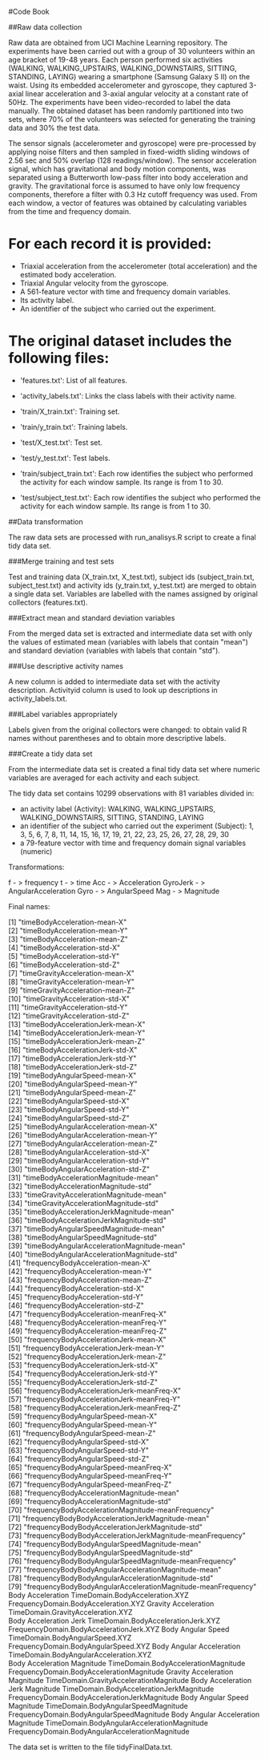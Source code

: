 #Code Book

##Raw data collection

Raw data are obtained from UCI Machine Learning repository. The experiments have been carried out with a group of 30 volunteers 
within an age bracket of 19-48 years. Each person performed six activities (WALKING, WALKING_UPSTAIRS, WALKING_DOWNSTAIRS, 
SITTING, STANDING, LAYING) wearing a smartphone (Samsung Galaxy S II) on the waist. Using its embedded accelerometer and gyroscope, 
they captured 3-axial linear acceleration and 3-axial angular velocity at a constant rate of 50Hz. The experiments have been
video-recorded to label the data manually. The obtained dataset has been randomly partitioned into two sets, where 70% of the
volunteers was selected for generating the training data and 30% the test data.

The sensor signals (accelerometer and gyroscope) were pre-processed by applying noise filters and then sampled in fixed-width
sliding windows of 2.56 sec and 50% overlap (128 readings/window). The sensor acceleration signal, which has gravitational and
body motion components, was separated using a Butterworth low-pass filter into body acceleration and gravity. The gravitational
force is assumed to have only low frequency components, therefore a filter with 0.3 Hz cutoff frequency was used. From each window,
a vector of features was obtained by calculating variables from the time and frequency domain.

For each record it is provided:
======================================

- Triaxial acceleration from the accelerometer (total acceleration) and the estimated body acceleration.
- Triaxial Angular velocity from the gyroscope. 
- A 561-feature vector with time and frequency domain variables. 
- Its activity label. 
- An identifier of the subject who carried out the experiment.

The original dataset includes the following files:
=========================================

- 'features.txt': List of all features.

- 'activity_labels.txt': Links the class labels with their activity name.

- 'train/X_train.txt': Training set.

- 'train/y_train.txt': Training labels.

- 'test/X_test.txt': Test set.

- 'test/y_test.txt': Test labels.

- 'train/subject_train.txt': Each row identifies the subject who performed the activity for each window sample. Its range is from 1 to 30. 

- 'test/subject_test.txt': Each row identifies the subject who performed the activity for each window sample. Its range is from 1 to 30.

##Data transformation

The raw data sets are processed with run_analisys.R script to create a final tidy data set.

###Merge training and test sets

Test and training data (X_train.txt, X_test.txt), subject ids (subject_train.txt, subject_test.txt) and activity ids (y_train.txt, y_test.txt) are merged to obtain a single data set. Variables are labelled with the names assigned by original collectors (features.txt).

###Extract mean and standard deviation variables

From the merged data set is extracted and intermediate data set with only the values of estimated mean (variables with labels that contain "mean") 
and standard deviation (variables with labels that contain "std").

###Use descriptive activity names

A new column is added to intermediate data set with the activity description. Activityid column is used to look up 
descriptions in activity_labels.txt.

###Label variables appropriately

Labels given from the original collectors were changed: to obtain valid R names without parentheses and to obtain more descriptive labels.

###Create a tidy data set

From the intermediate data set is created a final tidy data set where numeric variables are averaged for each activity and each subject.

The tidy data set contains 10299 observations with 81 variables divided in:
- an activity label (Activity): WALKING, WALKING_UPSTAIRS, WALKING_DOWNSTAIRS, SITTING, STANDING, LAYING
- an identifier of the subject who carried out the experiment (Subject): 1, 3, 5, 6, 7, 8, 11, 14, 15, 16, 17, 19, 21, 22, 23, 25, 26, 27, 28, 29, 30
- a 79-feature vector with time and frequency domain signal variables (numeric)

Transformations: 

f - > frequency
t - > time
Acc - > Acceleration
GyroJerk - > AngularAcceleration
Gyro - > AngularSpeed
Mag - > Magnitude

Final names: 

 [1] "timeBodyAcceleration-mean-X"                                
 [2] "timeBodyAcceleration-mean-Y"                                
 [3] "timeBodyAcceleration-mean-Z"                                
 [4] "timeBodyAcceleration-std-X"                                 
 [5] "timeBodyAcceleration-std-Y"                                 
 [6] "timeBodyAcceleration-std-Z"                                 
 [7] "timeGravityAcceleration-mean-X"                             
 [8] "timeGravityAcceleration-mean-Y"                             
 [9] "timeGravityAcceleration-mean-Z"                             
[10] "timeGravityAcceleration-std-X"                              
[11] "timeGravityAcceleration-std-Y"                              
[12] "timeGravityAcceleration-std-Z"                              
[13] "timeBodyAccelerationJerk-mean-X"                            
[14] "timeBodyAccelerationJerk-mean-Y"                            
[15] "timeBodyAccelerationJerk-mean-Z"                            
[16] "timeBodyAccelerationJerk-std-X"                             
[17] "timeBodyAccelerationJerk-std-Y"                             
[18] "timeBodyAccelerationJerk-std-Z"                             
[19] "timeBodyAngularSpeed-mean-X"                                
[20] "timeBodyAngularSpeed-mean-Y"                                
[21] "timeBodyAngularSpeed-mean-Z"                                
[22] "timeBodyAngularSpeed-std-X"                                 
[23] "timeBodyAngularSpeed-std-Y"                                 
[24] "timeBodyAngularSpeed-std-Z"                                 
[25] "timeBodyAngularAcceleration-mean-X"                         
[26] "timeBodyAngularAcceleration-mean-Y"                         
[27] "timeBodyAngularAcceleration-mean-Z"                         
[28] "timeBodyAngularAcceleration-std-X"                          
[29] "timeBodyAngularAcceleration-std-Y"                          
[30] "timeBodyAngularAcceleration-std-Z"                          
[31] "timeBodyAccelerationMagnitude-mean"                         
[32] "timeBodyAccelerationMagnitude-std"                          
[33] "timeGravityAccelerationMagnitude-mean"                      
[34] "timeGravityAccelerationMagnitude-std"                       
[35] "timeBodyAccelerationJerkMagnitude-mean"                     
[36] "timeBodyAccelerationJerkMagnitude-std"                      
[37] "timeBodyAngularSpeedMagnitude-mean"                         
[38] "timeBodyAngularSpeedMagnitude-std"                          
[39] "timeBodyAngularAccelerationMagnitude-mean"                  
[40] "timeBodyAngularAccelerationMagnitude-std"                   
[41] "frequencyBodyAcceleration-mean-X"                           
[42] "frequencyBodyAcceleration-mean-Y"                           
[43] "frequencyBodyAcceleration-mean-Z"                           
[44] "frequencyBodyAcceleration-std-X"                            
[45] "frequencyBodyAcceleration-std-Y"                            
[46] "frequencyBodyAcceleration-std-Z"                            
[47] "frequencyBodyAcceleration-meanFreq-X"                       
[48] "frequencyBodyAcceleration-meanFreq-Y"                       
[49] "frequencyBodyAcceleration-meanFreq-Z"                       
[50] "frequencyBodyAccelerationJerk-mean-X"                       
[51] "frequencyBodyAccelerationJerk-mean-Y"                       
[52] "frequencyBodyAccelerationJerk-mean-Z"                       
[53] "frequencyBodyAccelerationJerk-std-X"                        
[54] "frequencyBodyAccelerationJerk-std-Y"                        
[55] "frequencyBodyAccelerationJerk-std-Z"                        
[56] "frequencyBodyAccelerationJerk-meanFreq-X"                   
[57] "frequencyBodyAccelerationJerk-meanFreq-Y"                   
[58] "frequencyBodyAccelerationJerk-meanFreq-Z"                   
[59] "frequencyBodyAngularSpeed-mean-X"                           
[60] "frequencyBodyAngularSpeed-mean-Y"                           
[61] "frequencyBodyAngularSpeed-mean-Z"                           
[62] "frequencyBodyAngularSpeed-std-X"                            
[63] "frequencyBodyAngularSpeed-std-Y"                            
[64] "frequencyBodyAngularSpeed-std-Z"                            
[65] "frequencyBodyAngularSpeed-meanFreq-X"                       
[66] "frequencyBodyAngularSpeed-meanFreq-Y"                       
[67] "frequencyBodyAngularSpeed-meanFreq-Z"                       
[68] "frequencyBodyAccelerationMagnitude-mean"                    
[69] "frequencyBodyAccelerationMagnitude-std"                     
[70] "frequencyBodyAccelerationMagnitude-meanFrequency"           
[71] "frequencyBodyBodyAccelerationJerkMagnitude-mean"            
[72] "frequencyBodyBodyAccelerationJerkMagnitude-std"             
[73] "frequencyBodyBodyAccelerationJerkMagnitude-meanFrequency"   
[74] "frequencyBodyBodyAngularSpeedMagnitude-mean"                
[75] "frequencyBodyBodyAngularSpeedMagnitude-std"                 
[76] "frequencyBodyBodyAngularSpeedMagnitude-meanFrequency"       
[77] "frequencyBodyBodyAngularAccelerationMagnitude-mean"         
[78] "frequencyBodyBodyAngularAccelerationMagnitude-std"          
[79] "frequencyBodyBodyAngularAccelerationMagnitude-meanFrequency"
Body Acceleration	TimeDomain.BodyAcceleration.XYZ	FrequencyDomain.BodyAcceleration.XYZ
Gravity Acceleration	TimeDomain.GravityAcceleration.XYZ	
Body Acceleration Jerk	TimeDomain.BodyAccelerationJerk.XYZ	FrequencyDomain.BodyAccelerationJerk.XYZ
Body Angular Speed	TimeDomain.BodyAngularSpeed.XYZ	FrequencyDomain.BodyAngularSpeed.XYZ
Body Angular Acceleration	TimeDomain.BodyAngularAcceleration.XYZ	
Body Acceleration Magnitude	TimeDomain.BodyAccelerationMagnitude	FrequencyDomain.BodyAccelerationMagnitude
Gravity Acceleration Magnitude	TimeDomain.GravityAccelerationMagnitude	
Body Acceleration Jerk Magnitude	TimeDomain.BodyAccelerationJerkMagnitude	FrequencyDomain.BodyAccelerationJerkMagnitude
Body Angular Speed Magnitude	TimeDomain.BodyAngularSpeedMagnitude	FrequencyDomain.BodyAngularSpeedMagnitude
Body Angular Acceleration Magnitude	TimeDomain.BodyAngularAccelerationMagnitude	FrequencyDomain.BodyAngularAccelerationMagnitude

The data set is written to the file tidyFinalData.txt.
